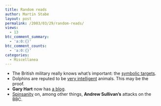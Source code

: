 ```yaml
---
title: Random reads
author: Martin Stabe
layout: post
permalink: /2003/03/29/random-reads/
views:
  - 13
btc_comment_summary:
  - 'a:0:{}'
btc_comment_counts:
  - 'a:0:{}'
categories:
  - Miscellanea
---
```

  * The British military really knows what&#8217;s important: the <a href="http://news.bbc.co.uk/1/hi/uk/2898003.stm" target="_top">symbolic targets</a>.
  * Dolphins are reputed to be <a href="http://www.cbsnews.com/stories/2003/03/29/iraq/main546667.shtml" target="_top">very intelligent</a> animals. This may be the proof.
  * **Gary Hart** now has <a href="http://www.garyhartnews.com/hart/blog/" target="_top">a blog</a>.
  * <a href="http://www.spinsanity.org/post.html?2003_03_23_archive.html#200057920" target="_top">Spinsanity</a> on, among other things, **Andrew Sullivan&#8217;s** attacks on the BBC.